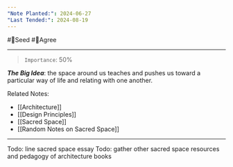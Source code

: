 ```yaml
---
"Note Planted:": 2024-06-27
"Last Tended:": 2024-08-19
---
```

#🌱Seed  #🙂Agree
****
>`Importance`: 50%
 
***The Big Idea***: the space around us teaches and pushes us toward a particular way of life and relating with one another.

Related Notes: 
- [[Architecture]]
- [[Design Principles]] 
- [[Sacred Space]]
- [[Random Notes on Sacred Space]]

* * *
Todo: line sacred space essay 
Todo: gather other sacred space resources and pedagogy of architecture books
